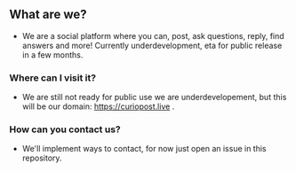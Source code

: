 ## What are we?

- We are a social platform where you can, post, ask questions, reply, find answers and more! Currently underdevelopment, eta for public release in a few months.

### Where can I visit it?

- We are still not ready for public use we are underdevelopement, but this will be our domain: https://curiopost.live .

### How can you contact us?

- We'll implement ways to contact, for now just open an issue in this repository.
